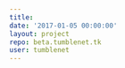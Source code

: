 ```yaml
---
title: 
date: '2017-01-05 00:00:00'
layout: project
repo: beta.tumblenet.tk
user: tumblenet
---
```


